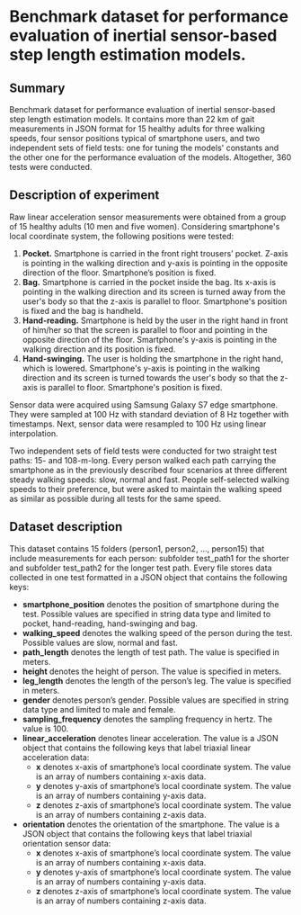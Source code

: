 # Benchmark dataset for performance evaluation of inertial sensor-based step length estimation models.

## Summary

Benchmark dataset for performance evaluation of inertial sensor-based step length estimation models. It contains more than 22 km of gait measurements in JSON format for 15 healthy adults for three walking speeds, four sensor positions typical of smartphone users, and two independent sets of field tests: one for tuning the models' constants and the other one for the performance evaluation of the models. Altogether, 360 tests were conducted.

## Description of experiment

Raw linear acceleration sensor measurements were obtained from a group of 15 healthy adults (10 men and five women). Considering smartphone's local coordinate system, the following positions were tested:

1.	**Pocket.** Smartphone is carried in the front right trousers’ pocket. Z-axis is pointing in the walking direction and y-axis is pointing in the opposite direction of the floor. Smartphone’s position is fixed. 
2.	**Bag.** Smartphone is carried in the pocket inside the bag. Its x-axis is pointing in the walking direction and its screen is turned away from the user's body so that the z-axis is parallel to floor. Smartphone's position is fixed and the bag is handheld.
3.	**Hand-reading.** Smartphone is held by the user in the right hand in front of him/her so that the screen is parallel to floor and pointing in the opposite direction of the floor. Smartphone's y-axis is pointing in the walking direction and its position is fixed.
4.	**Hand-swinging.** The user is holding the smartphone in the right hand, which is lowered. Smartphone's y-axis is pointing in the walking direction and its screen is turned towards the user's body so that the z-axis is parallel to floor. Smartphone's position is fixed.

Sensor data were acquired using Samsung Galaxy S7 edge smartphone. They were sampled at 100 Hz with standard deviation of 8 Hz together with timestamps. Next, sensor data were resampled to 100 Hz using linear interpolation. 

Two independent sets of field tests were conducted for two straight test paths: 15- and 108-m-long. Every person walked each path carrying the smartphone as in the previously described four scenarios at three different steady walking speeds: slow, normal and fast. People self-selected walking speeds to their preference, but were asked to maintain the walking speed as similar as possible during all tests for the same speed.



## Dataset description

This dataset contains 15 folders (person1, person2, …, person15) that include measurements for each person: subfolder test_path1 for the shorter and subfolder test_path2 for the longer test path. Every file stores data collected in one test formatted in a JSON object that contains the following keys:
-	**smartphone_position** denotes the position of smartphone during the test. Possible values are specified in string data type and limited to pocket, hand-reading, hand-swinging and bag. 
-	**walking_speed** denotes the walking speed of the person during the test. Possible values are slow, normal and fast.  
-	**path_length** denotes the length of test path. The value is specified in meters.
-	**height** denotes the height of person. The value is specified in meters.
-	**leg_length** denotes the length of the person’s leg. The value is specified in meters.
-	**gender** denotes person’s gender. Possible values are specified in string data type and limited to male and female.
-	**sampling_frequency** denotes the sampling frequency in hertz. The value is 100.
-	**linear_acceleration** denotes linear acceleration. The value is a JSON object that contains the following keys that label triaxial linear acceleration data:
	*	**x** denotes x-axis of smartphone’s local coordinate system. The value is an array of numbers containing x-axis data. 
	*	**y** denotes y-axis of smartphone’s local coordinate system. The value is an array of numbers containing y-axis data. 
	*	**z** denotes z-axis of smartphone’s local coordinate system. The value is an array of numbers containing z-axis data. 
-	**orientation** denotes the orientation of the smartphone. The value is a JSON object that contains the following keys that label triaxial orientation sensor data:
	*	**x** denotes x-axis of smartphone’s local coordinate system. The value is an array of numbers containing x-axis data. 
	*	**y** denotes y-axis of smartphone’s local coordinate system. The value is an array of numbers containing y-axis data. 
	*	**z** denotes z-axis of smartphone’s local coordinate system. The value is an array of numbers containing z-axis data. 




